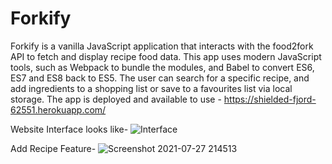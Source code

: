 # Forkify
Forkify is a vanilla JavaScript application that interacts with the food2fork API to fetch and display recipe food data. This app uses modern JavaScript tools, such as Webpack to bundle the modules, and Babel to convert ES6, ES7 and ES8 back to ES5. The user can search for a specific recipe, and add ingredients to a shopping list or save to a favourites list via local storage.
The app is deployed and available to use - https://shielded-fjord-62551.herokuapp.com/

Website Interface looks like-
![Interface](https://user-images.githubusercontent.com/63060281/127189631-f59b6ab7-757e-4a05-b259-28d3347ba042.png)

Add Recipe Feature-
![Screenshot 2021-07-27 214513](https://user-images.githubusercontent.com/63060281/127189924-6e323c58-daf2-414f-9bb8-e66f9a4b3b5e.png)
